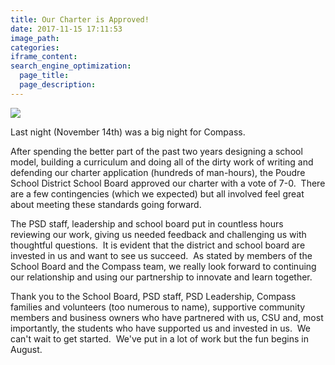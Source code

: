 ```yaml
---
title: Our Charter is Approved!
date: 2017-11-15 17:11:53
image_path:
categories:
iframe_content:
search_engine_optimization:
  page_title:
  page_description:
---
```



![](/assets/images/versions/fullsizeoutput-fc-1---x----3367-1853x---.jpeg)

Last night (November 14th) was a big night for Compass.

After spending the better part of the past two years designing a school model, building a curriculum and doing all of the dirty work of writing and defending our charter application (hundreds of man-hours), the Poudre School District School Board approved our charter with a vote of 7-0.&nbsp; There are a few contingencies (which we expected) but all involved feel great about meeting these standards going forward.

The PSD staff, leadership and school board put in countless hours reviewing our work, giving us needed feedback and challenging us with thoughtful questions.&nbsp; It is evident that the district and school board are invested in us and want to see us succeed.&nbsp; As stated by members of the School Board and the Compass team, we really look forward to continuing our relationship and using our partnership to innovate and learn together.

Thank you to the School Board, PSD staff, PSD Leadership, Compass families and volunteers (too numerous to name), supportive community members and business owners who have partnered with us, CSU and, most importantly, the students who have supported us and invested in us.&nbsp; We can't wait to get started.&nbsp; We've put in a lot of work but the fun begins in August.&nbsp;&nbsp;